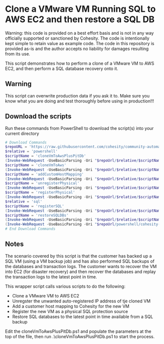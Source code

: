 # Clone a VMware VM Running SQL to AWS EC2 and then restore a SQL DB

Warning: this code is provided on a best effort basis and is not in any way officially supported or sanctioned by Cohesity. The code is intentionally kept simple to retain value as example code. The code in this repository is provided as-is and the author accepts no liability for damages resulting from its use.

This script demonstrates how to perform a clone of a VMware VM to AWS EC2, and then perform a SQL database recovery onto it.

## Warning

This script can overwrite production data if you ask it to. Make sure you know what you are doing and test thoroughly before using in production!!!

## Download the scripts

Run these commands from PowerShell to download the script(s) into your current directory

```powershell
# Download Commands
$repoURL = 'https://raw.githubusercontent.com/cohesity/community-automation-samples/main'
$relative = 'powershell'
$scriptName = 'cloneVmToAwsPlusPitDb'
(Invoke-WebRequest -UseBasicParsing -Uri "$repoUrl/$relative/$scriptName/$scriptName.ps1").content | Out-File "$scriptName.ps1"; (Get-Content "$scriptName.ps1") | Set-Content "$scriptName.ps1"
$scriptName = 'cloneVmToAws'
(Invoke-WebRequest -UseBasicParsing -Uri "$repoUrl/$relative/$scriptName/$scriptName.ps1").content | Out-File "$scriptName.ps1"; (Get-Content "$scriptName.ps1") | Set-Content "$scriptName.ps1"
$scriptName = 'addCustomHostMapping'
(Invoke-WebRequest -UseBasicParsing -Uri "$repoUrl/$relative/$scriptName/$scriptName.ps1").content | Out-File "$scriptName.ps1"; (Get-Content "$scriptName.ps1") | Set-Content "$scriptName.ps1"
$scriptName = 'unregisterPhysical'
(Invoke-WebRequest -UseBasicParsing -Uri "$repoUrl/$relative/$scriptName/$scriptName.ps1").content | Out-File "$scriptName.ps1"; (Get-Content "$scriptName.ps1") | Set-Content "$scriptName.ps1"
$scriptName = 'registerPhysical'
(Invoke-WebRequest -UseBasicParsing -Uri "$repoUrl/$relative/$scriptName/$scriptName.ps1").content | Out-File "$scriptName.ps1"; (Get-Content "$scriptName.ps1") | Set-Content "$scriptName.ps1"
$relative = 'sql'
$scriptName = 'registerSQL'
(Invoke-WebRequest -UseBasicParsing -Uri "$repoUrl/$relative/$scriptName/$scriptName.ps1").content | Out-File "$scriptName.ps1"; (Get-Content "$scriptName.ps1") | Set-Content "$scriptName.ps1"
$scriptName = 'restoreSQLDBs'
(Invoke-WebRequest -UseBasicParsing -Uri "$repoUrl/$relative/$scriptName/$scriptName.ps1").content | Out-File "$scriptName.ps1"; (Get-Content "$scriptName.ps1") | Set-Content "$scriptName.ps1"
(Invoke-WebRequest -UseBasicParsing -Uri "$repoUrl/powershell/cohesity-api/cohesity-api.ps1").content | Out-File cohesity-api.ps1; (Get-Content cohesity-api.ps1) | Set-Content cohesity-api.ps1
# End Download Commands
```

## Notes

The scenario covered by this script is that the customer has backed up a SQL VM (using a VM backup job) and has also performed SQL backups of the databases and transaction logs. The customer wants to recover the VM into EC2 (for disaster recovery) and then recover the databases and replay the transaction logs to the latest point in time.

This wrapper script calls various scripts to do the following:

* Clone a VMware VM to AWS EC2
* Unregster the unwanted auto-registered IP address of tje cloned VM
* Add a customer host mapping to Cohesity for the new VM
* Register the new VM as a physical SQL protection source
* Restore SQL databases to the latest point in time available from a SQL backup

Edit the cloneVmToAwsPlusPitDb.ps1 and populate the parameters at the top of the file, then run .\cloneVmToAwsPlusPitDb.ps1 to start the process.
